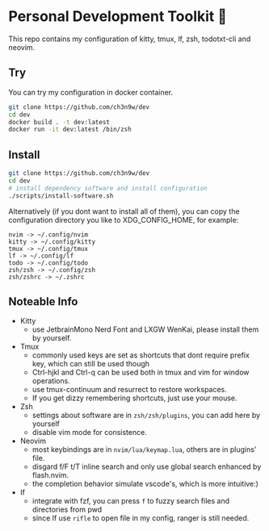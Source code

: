 # Personal Development Toolkit 📡

This repo contains my configuration of kitty, tmux, lf, zsh, todotxt-cli and neovim.

## Try

You can try my configuration in docker container.

```bash
git clone https://github.com/ch3n9w/dev
cd dev
docker build . -t dev:latest
docker run -it dev:latest /bin/zsh
```
## Install

```bash
git clone https://github.com/ch3n9w/dev
cd dev
# install dependency software and install configuration
./scripts/install-software.sh
```

Alternatively (if you dont want to install all of them), you can copy the configuration directory you like to XDG_CONFIG_HOME, for example:

```
nvim -> ~/.config/nvim
kitty -> ~/.config/kitty
tmux -> ~/.config/tmux
lf -> ~/.config/lf
todo -> ~/.config/todo
zsh/zsh -> ~/.config/zsh
zsh/zshrc -> ~/.zshrc
```

## Noteable Info

- Kitty
  - use JetbrainMono Nerd Font and LXGW WenKai, please install them by yourself.
- Tmux
  - commonly used keys are set as shortcuts that dont require prefix key, which can still be used though
  - Ctrl-hjkl and Ctrl-q can be used both in tmux and vim for window operations.
  - use tmux-continuum and resurrect to restore workspaces.
  - If you get dizzy remembering shortcuts, just use your mouse.
- Zsh
  - settings about software are in `zsh/zsh/plugins`, you can add here by yourself
  - disable vim mode for consistence.
- Neovim
  - most keybindings are in `nvim/lua/keymap.lua`, others are in plugins' file.
  - disgard f/F t/T inline search and only use global search enhanced by flash.nvim.
  - the completion behavior simulate vscode's, which is more intuitive:)
- lf
  - integrate with fzf, you can press `f` to fuzzy search files and directories from pwd
  - since lf use `rifle` to open file in my config, ranger is still needed.
